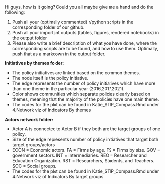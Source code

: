 Hi guys, how is it going? Could you all maybe give me a hand and do the following:
 
1. Push all your (optimally commented) r/python scripts in the corresponding folder of our github.
2. Push all your important outputs (tables, figures, rendered notebooks) in the output folder
3. Please also write a brief description of what you have done, where the corresponding scripts are to be found, and how to use them. Optimally, push that as a markdown in the output folder.


**Initiatives by themes folder:**
- The policy initiatives are linked based on the common themes.
- The node itself is the policy initiative.
- The edge represents the number of policy initiatives which have more than one theme in the particular year (2016,2017,2021).
- Color shows communities which separate policies clearly based on themes, meaning that the majority of the policies have one main theme. 
- The codes for the plot can be found in Katie_STIP_Compass.Rmd under 4.Network viz of Indicators By themes

**Actors network folder:**
- Actor A is connected to Actor B if they both are the target groups of one policy.
- Size of the edge represents number of policy initiatives that target both target groups/actors.
- ECON = Economic actors. FA = Firms by age. FS = Firms by size. GOV = government sectors. INT = intermediaries. REO = Researcher and Education Organization. RST = Researchers, Students, and Teachers.  SOC = Social groups.
- The codes for the plot can be found in Katie_STIP_Compass.Rmd under 4.Network viz of Indicators By target groups
